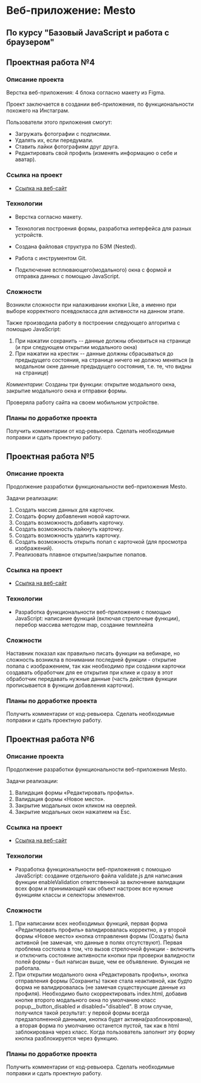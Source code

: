 # Веб-приложение: Mesto
По курсу "Базовый JavaScript и работа с браузером"
---
## Проектная работа №4
### Описание проекта
Верстка веб-приложения: 4 блока согласно макету из Figma.

Проект заключается в создании веб-приложения, по функциональности похожего на Инстаграм.

Пользователи этого приложения смогут:
* Загружать фотографии с подписями.
* Удалять их, если передумали.
* Ставить лайки фотографиям друг друга.
* Редактировать свой профиль (изменять информацию о себе и аватар).
### Ссылка на проект
* [Ссылка на веб-сайт](https://margarita-tsaruk.github.io/mesto/index.html)

### Технологии
* Верстка согласно макету.

* Технология построения формы, разработка интерфейса для разных устройств.

* Создана файловая структура по БЭМ (Nested).

* Работа с инструментом Git.

* Подключение всплювающего(модального) окна с формой и отправка данных с помощью JavaScript.
### Сложности
Возникли сложности при налаживании кнопки Like, а именно при выборе корректного псевдокласса для активности на данном этапе.

Также производила работу в построении следующего алгоритма с помощью JavaScript:

1. При нажатии сохранить -- данные должны обновиться на странице (и при следующем открытии модального окна)
2. При нажатии на крестик -- данные должны сбрасываться до предыдущего состояния, на странице ничего не должно меняться (в модальном окне данные предыдущего состояния, т.е. те, что видны на странице)

*Комментарии:*
Созданы три функции: открытие модального окна, закрытие модального окна и отправки формы.

Проверяла работу сайта на своем мобильном устройстве.

### Планы по доработке проекта
Получить комментарии от код-ревьюера. Сделать необходимые поправки и сдать проектную работу.

## Проектная работа №5
### Описание проекта
Продолжение разработки функциональности веб-приложения Mesto.

Задачи реализации:

1. Создать массив данных для карточек.
2. Создать форму добавления новой карточки.
3. Создать возможность добавить карточку.
4. Создать возможность лайкнуть карточку.
5. Создать возможность удалить карточку.
6. Создать возможность открыть попап с карточкой (для просмотра изображений).
7. Реализовать плавное открытие/закрытие попапов.
### Ссылка на проект
* [Ссылка на веб-сайт](https://margarita-tsaruk.github.io/mesto/index.html)

### Технологии
* Разработка функциональности веб-приложения с помощью JavaScript: написание функций (включая стрелочные функции), перебор массива методом map, создание темплейта

### Сложности
Наставник показал как правильно писать функции на вебинаре, но сложность возникла в понимании последней функции - открытие попапа с изображением, так как необходимо при создании карточки создавать обработчик для ее открытия при клике и сразу в этот обработчик передавать нужные данные (часть действия функции прописывается в функции добавления карточки).

### Планы по доработке проекта
Получить комментарии от код-ревьюера. Сделать необходимые поправки и сдать проектную работу.

## Проектная работа №6
### Описание проекта
Продолжение разработки функциональности веб-приложения Mesto.

Задачи реализации:

1. Валидация формы «Редактировать профиль».
2. Валидация формы «Новое место».
3. Закрытие модальных окон кликом на оверлей.
4. Закрытие модальных окон нажатием на Esc.
### Ссылка на проект
* [Ссылка на веб-сайт](https://margarita-tsaruk.github.io/mesto/index.html)

### Технологии
* Разработка функциональности веб-приложения с помощью JavaScript: создание отдельного файла validate.js для написания функции enableValidation ответственной за включение валидации всех форм и принимающей как объект настроек все нужные функциям классы и селекторы элементов.

### Сложности
1. При написании всех необходимых функций, первая форма «Редактировать профиль» валидировалась корректно, а у второй формы «Новое место» кнопка отправления формы (Создать) была активной (не замечая, что данные в полях отсутствуют). Первая проблема состояла в том, что вызов стрелочной функции - включить и отключить состояние активности кнопки при проверки валидности полей формы - был написан выше, чем ее объявление. Функция не работала.
2. При открытии модального окна «Редактировать профиль», кнопка отправления формы (Сохранить) также стала неактивной, как будто форма не валидировалась (не замечая существующие данные из профиля). Необходимо было скорректировать index.html, добавив кнопке второго модального окна по умолчанию класс popup__button_disabled и disabled="disabled". В этом случае, получился такой результат: у первой формы всегда предзаполненной данными, кнопка будет активна(разблокирована), а вторая форма по умолчанию останется пустой, так как в html заблокирована через класс. Когда пользователь заполнит эту форму кнопка разблокируется через функцию.

### Планы по доработке проекта
Получить комментарии от код-ревьюера. Сделать необходимые поправки и сдать проектную работу.
